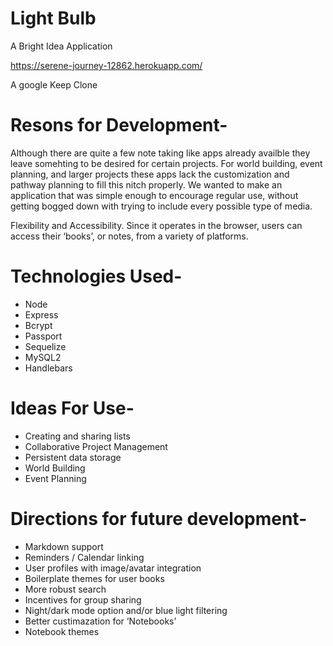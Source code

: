 <h1><a id="Light_Bulb_0"></a>Light Bulb</h1>
<p>A Bright Idea Application</p>
<p><a href="https://serene-journey-12862.herokuapp.com/">https://serene-journey-12862.herokuapp.com/</a></p>
<p>A google Keep Clone</p>
<h1><a id="Resons_for_Development_7"></a>Resons for Development-</h1>
<p>Although there are quite a few note taking like apps already availble they leave somehting to be desired for certain projects. For world building, event planning, and larger projects these apps lack the customization and pathway planning to fill this nitch properly. We wanted to make an application that was simple enough to encourage regular use, without getting bogged down with trying to include every possible type of media.</p>
<p>Flexibility and Accessibility. Since it operates in the browser, users can access their ‘books’, or notes, from a variety of platforms.</p>
<h1><a id="Technologies_Used_12"></a>Technologies Used-</h1>
<ul>
<li>Node</li>
<li>Express</li>
<li>Bcrypt</li>
<li>Passport</li>
<li>Sequelize</li>
<li>MySQL2</li>
<li>Handlebars</li>
</ul>
<h1><a id="Ideas_For_Use_22"></a>Ideas For Use-</h1>
<ul>
<li>Creating and sharing lists</li>
<li>Collaborative Project Management</li>
<li>Persistent data storage</li>
<li>World Building</li>
<li>Event Planning</li>
</ul>
<h1><a id="Directions_for_future_development_31"></a>Directions for future development-</h1>
<ul>
<li>Markdown support</li>
<li>Reminders / Calendar linking</li>
<li>User profiles with image/avatar integration</li>
<li>Boilerplate themes for user books</li>
<li>More robust search</li>
<li>Incentives for group sharing</li>
<li>Night/dark mode option and/or blue light filtering</li>
<li>Better custimazation for ‘Notebooks’</li>
<li>Notebook themes</li>
</ul>

